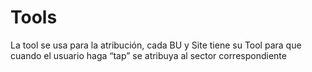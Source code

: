 # Tools
La tool se usa para la atribución, cada BU y Site tiene su Tool para que cuando el usuario haga “tap” se atribuya al sector correspondiente